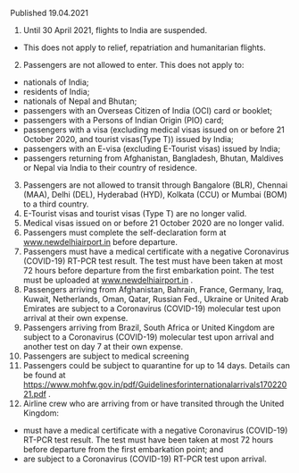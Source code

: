 Published 19.04.2021
1. Until 30 April 2021, flights to India are suspended.
- This does not apply to relief, repatriation and humanitarian flights.
2. Passengers are not allowed to enter.
This does not apply to:
- nationals of India;
- residents of India;
- nationals of Nepal and Bhutan;
- passengers with an Overseas Citizen of India (OCI) card or booklet;
- passengers with a Persons of Indian Origin (PIO) card;
- passengers with a visa (excluding medical visas issued on or before 21 October 2020, and tourist visas(Type T)) issued by India;
- passengers with an E-visa (excluding E-Tourist visas) issued by India;
- passengers returning from Afghanistan, Bangladesh, Bhutan, Maldives or Nepal via India to their country of residence.
3. Passengers are not allowed to transit through Bangalore (BLR), Chennai (MAA), Delhi (DEL), Hyderabad (HYD), Kolkata (CCU) or Mumbai (BOM) to a third country.
4. E-Tourist visas and tourist visas (Type T) are no longer valid.
5. Medical visas issued on or before 21 October 2020 are no longer valid.
6. Passengers must complete the self-declaration form at <a href="http://www.newdelhiairport.in">www.newdelhiairport.in</a> before departure.
7. Passengers must have a medical certificate with a negative Coronavirus (COVID-19) RT-PCR test result. The test must have been taken at most 72 hours before departure from the first embarkation point. The test must be uploaded at <a href="http://www.newdelhiairport.in">www.newdelhiairport.in</a> .
8. Passengers arriving from Afghanistan, Bahrain, France, Germany, Iraq, Kuwait, Netherlands, Oman, Qatar, Russian Fed., Ukraine or United Arab Emirates are subject to a Coronavirus (COVID-19) molecular test upon arrival at their own expense.
9. Passengers arriving from Brazil, South Africa or United Kingdom are subject to a Coronavirus (COVID-19) molecular test upon arrival and another test on day 7 at their own expense.
10. Passengers are subject to medical screening
11. Passengers could be subject to quarantine for up to 14 days. Details can be found at <a href="https://www.mohfw.gov.in/pdf/Guidelinesforinternationalarrivals17022021.pdf">https://www.mohfw.gov.in/pdf/Guidelinesforinternationalarrivals17022021.pdf</a> .
12. Airline crew who are arriving from or have transited through the United Kingdom:
- must have a medical certificate with a negative Coronavirus (COVID-19) RT-PCR test result. The test must have been taken at most 72 hours before departure from the first embarkation point; and
- are subject to a Coronavirus (COVID-19) RT-PCR test upon arrival.

